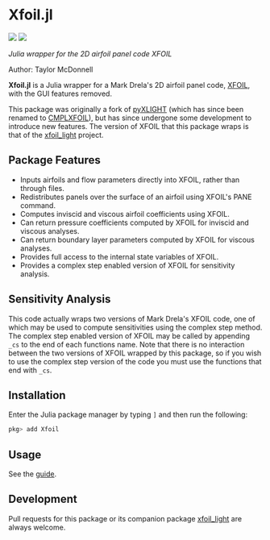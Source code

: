 # Xfoil.jl

[![](https://img.shields.io/badge/docs-dev-blue.svg)](https://flow.byu.edu/Xfoil.jl/dev)
![](https://github.com/byuflowlab/Xfoil.jl/workflows/Run%20tests/badge.svg)

*Julia wrapper for the 2D airfoil panel code XFOIL*

Author: Taylor McDonnell

**Xfoil.jl** is a Julia wrapper for a Mark Drela's 2D airfoil panel code, [XFOIL](https://web.mit.edu/drela/Public/web/xfoil/), with the GUI features removed.  

This package was originally a fork of [pyXLIGHT](https://github.com/mdolab/pyXLIGHT) (which has since been renamed to [CMPLXFOIL](https://github.com/mdolab/CMPLXFOIL)), but has since undergone some development to introduce new features.  The version of XFOIL that this package wraps is that of the [xfoil_light](https://github.com/byuflowlab/xfoil_light) project.

## Package Features

 - Inputs airfoils and flow parameters directly into XFOIL, rather than through files.
 - Redistributes panels over the surface of an airfoil using XFOIL's PANE command.
 - Computes inviscid and viscous airfoil coefficients using XFOIL.
 - Can return pressure coefficients computed by XFOIL for inviscid and viscous analyses. 
 - Can return boundary layer parameters computed by XFOIL for viscous analyses.
 - Provides full access to the internal state variables of XFOIL.
 - Provides a complex step enabled version of XFOIL for sensitivity analysis.

## Sensitivity Analysis

This code actually wraps two versions of Mark Drela's XFOIL code, one of which may be used to compute sensitivities using the complex step method.  The complex step enabled version of XFOIL may be called by appending `_cs` to the end of each functions name.  Note that there is no interaction between the two versions of XFOIL wrapped by this package, so if you wish to use the complex step version of the code you must use the functions that end with `_cs`.

## Installation

Enter the Julia package manager by typing `]` and then run the following:

```julia
pkg> add Xfoil
```

## Usage

See the [guide](https://flow.byu.edu/Xfoil.jl/stable/guide).

## Development

Pull requests for this package or its companion package [xfoil_light](https://github.com/byuflowlab/xfoil_light) are always welcome.

